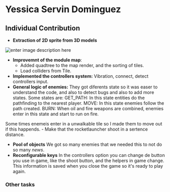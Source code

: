 # Yessica Servin Dominguez
## Individual Contribution

 - **Extraction of 2D sprite from 3D models**
 
 ![enter image description here](https://user-images.githubusercontent.com/25900809/54059038-fd112e80-41f7-11e9-85d6-322caaa5f016.gif)
 - **Improvemnt of the module map**: 
	 - Added quadtree to the map render, and the sorting of tiles.
	 - Load colliders from Tile.
- **Implemented the controllers system:** Vibration, connect, detect controllers input.
- **General logic of enemies:**
They got diferents state so it was easer to understand the code, and also to detect bugs and also to add more states.
Some states are:
GET_PATH: In this state entities do the pathfinding to the nearest player.
MOVE: In this state enemies follow the path created.
BURN: When oil and fire weapons are combined, enemies enter in this state and start to run on fire.

Some times enemeis enter in a unwalkable tile so I made them to move out if this happends. 
	- Make that the rocketlauncher shoot in a sertence distance.

- **Pool of objects**  We got so many enemies that we needed this to not do so many *news*.
- **Reconfigurable keys** In the controllers option you can change de button you use in game, like the shoot button, and the helpers in game change. This information is saved when you close the game so it's ready to play again. 

### Other tasks
